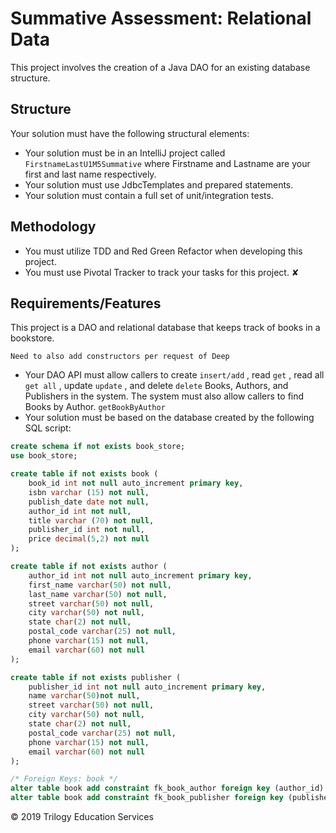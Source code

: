 # Summative Assessment: Relational Data

This project involves the creation of a Java DAO for an existing database structure.

## Structure
Your solution must have the following structural elements:

* Your solution must be in an IntelliJ project called ```FirstnameLastU1M5Summative``` where Firstname and Lastname are your first and last name respectively.
* Your solution must use JdbcTemplates and prepared statements.
* Your solution must contain a full set of unit/integration tests.

## Methodology

* You must utilize TDD and Red Green Refactor when developing this project.
* You must use Pivotal Tracker to track your tasks for this project. ✘

## Requirements/Features

This project is a DAO and relational database that keeps track of books in a bookstore. 

`` Need to also add constructors per request of Deep ``

* Your DAO API must allow callers to create `` insert/add ``
, read `` get ``
, read all `` get all ``
, update `` update ``
, and delete `` delete ``
Books, Authors, and Publishers in the system. 
The system must also allow callers to find Books by Author. `` getBookByAuthor ``
* Your solution must be based on the database created by the following SQL script:

```sql
create schema if not exists book_store;
use book_store;

create table if not exists book (
	book_id int not null auto_increment primary key,
    isbn varchar (15) not null,
    publish_date date not null,
    author_id int not null,
    title varchar (70) not null,
    publisher_id int not null,
    price decimal(5,2) not null
);

create table if not exists author (
	author_id int not null auto_increment primary key,
    first_name varchar(50) not null,
    last_name varchar(50) not null,
    street varchar(50) not null,
    city varchar(50) not null,
    state char(2) not null,
    postal_code varchar(25) not null,
    phone varchar(15) not null,
    email varchar(60) not null
);

create table if not exists publisher (
	publisher_id int not null auto_increment primary key,
    name varchar(50)not null,
    street varchar(50) not null,
    city varchar(50) not null,
    state char(2) not null,
    postal_code varchar(25) not null,
    phone varchar(15) not null,
    email varchar(60) not null
);

/* Foreign Keys: book */
alter table book add constraint fk_book_author foreign key (author_id) references author(author_id);
alter table book add constraint fk_book_publisher foreign key (publisher_id) references publisher(publisher_id);
```

© 2019 Trilogy Education Services





